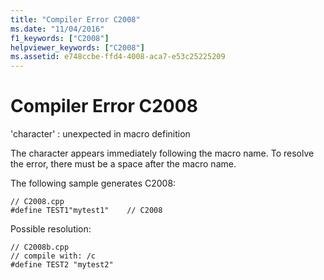 ```yaml
---
title: "Compiler Error C2008"
ms.date: "11/04/2016"
f1_keywords: ["C2008"]
helpviewer_keywords: ["C2008"]
ms.assetid: e748ccbe-ffd4-4008-aca7-e53c25225209
---
```

# Compiler Error C2008

'character' : unexpected in macro definition

The character appears immediately following the macro name. To resolve the error, there must be a space after the macro name.

The following sample generates C2008:

```
// C2008.cpp
#define TEST1"mytest1"    // C2008
```

Possible resolution:

```
// C2008b.cpp
// compile with: /c
#define TEST2 "mytest2"
```